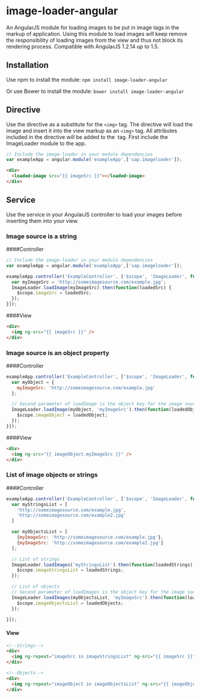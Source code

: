 # image-loader-angular

An AngularJS module for loading images to be put in image tags in the markup of application. Using this module to load images will keep remove the responsibility of loading images from the view and thus not block its rendering process. Compatible with AngularJS 1.2.14 up to 1.5.

## Installation
Use npm to install the module:
`npm install image-loader-angular`

Or use Bower to install the module:
`bower install image-loader-angular`

## Directive
Use the directive <loaded-image> as a substitute for the `<img>` tag. The directive will load the image and insert it into the view markup as an `<img>` tag. All attributes included in the <loaded-image> directive will be added to the <img> tag. First include the ImageLoader module to the app.

```javascript
// Include the image-loader in your module dependencies
var exampleApp = angular.module('exampleApp',['sap.imageloader']);
```

```html
<div>
  <loaded-image src="{{ imageSrc }}"></loaded-image>
</div>
```

## Service
Use the service in your AngularJS controller to load your images before inserting them into your view.

### Image source is a string
####Controller
```javascript
// Include the image-loader in your module dependencies
var exampleApp = angular.module('exampleApp',['sap.imageloader']);

exampleApp.controller('ExampleController', ['$scope', 'ImageLoader', function($scope, ImageLoader) {
  var myImageSrc = 'http://someimagesource.com/example.jpg';
  ImageLoader.loadImage(myImageSrc).then(function(loadedSrc) {
    $scope.imageSrc = loadedSrc;
  });
}]);
```

####View
```html
<div>
  <img ng-src="{{ imageSrc }}" />
</div>
```

### Image source is an object property
####Controller
```javascript
exampleApp.controller('ExampleController', ['$scope', 'ImageLoader', function($scope, ImageLoader) {
  var myObject = {
    myImageSrc: 'http://someimagesource.com/example.jpg'
  };

  // Second parameter of loadImage is the object key for the image source, default is "src".
  ImageLoader.loadImage(myObject, 'myImageSrc').then(function(loadedObject) {
    $scope.imageObject = loadedObject;
  });
}]);
```

####View
```html
<div>
  <img ng-src="{{ imageObject.myImageSrc }}" />
</div>
```

### List of image objects or strings
####Controller
```javascript
exampleApp.controller('ExampleController', ['$scope', 'ImageLoader', function($scope, ImageLoader) {
  var myStringsList = [
    'http://someimagesource.com/example.jpg',
    'http://someimagesource.com/example2.jpg'
  ]

  var myObjectsList = [
    {myImageSrc: 'http://someimagesource.com/example.jpg'},
    {myImageSrc: 'http://someimagesource.com/example2.jpg'}
  ];

  // List of strings
  ImageLoader.loadImages('myStringsList').then(function(loadedStrings) {
    $scope.imageStringsList = loadedStrings;
  });

  // List of objects
  // Second parameter of loadImages is the object key for the image source, default is "src".
  ImageLoader.loadImages(myObjectsList, 'myImageSrc').then(function(loadedObjects) {
    $scope.imageObjectsList = loadedObjects;
  });

}]);
```

#### View
```html
<!--Strings-->
<div>
  <img ng-repeat="imageSrc in imageStringsList" ng-src="{{ imageSrc }}" />
</div>

<!--Objects-->
<div>
  <img ng-repeat="imageObject in imageObjectsList" ng-src="{{ imageObject.myImageSrc }}" />
</div>
```
